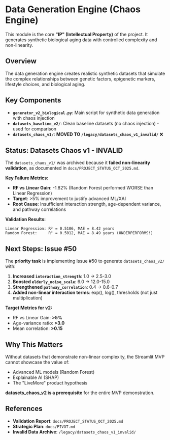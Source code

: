 # Data Generation Engine (Chaos Engine)

This module is the core **"IP" (Intellectual Property)** of the project. It generates synthetic biological aging data with controlled complexity and non-linearity.

## Overview

The data generation engine creates realistic synthetic datasets that simulate the complex relationships between genetic factors, epigenetic markers, lifestyle choices, and biological aging.

## Key Components

- **`generator_v2_biological.py`**: Main script for synthetic data generation with chaos injection
- **`datasets_baseline_v2/`**: Clean baseline datasets (no chaos injection) - used for comparison
- **`datasets_chaos_v1/`**: **MOVED TO `/legacy/datasets_chaos_v1_invalid/`** ❌

## Status: Datasets Chaos v1 - INVALID

The `datasets_chaos_v1/` was archived because it **failed non-linearity validation**, as documented in `docs/PROJECT_STATUS_OCT_2025.md`.

**Key Failure Metrics:**
- **RF vs Linear Gain**: -1.82% (Random Forest performed WORSE than Linear Regression)
- **Target**: >5% improvement to justify advanced ML/XAI
- **Root Cause**: Insufficient interaction strength, age-dependent variance, and pathway correlations

**Validation Results:**
```
Linear Regression: R² = 0.5106, MAE = 8.42 years
Random Forest:     R² = 0.5012, MAE = 8.49 years (UNDERPERFORMS!)
```

## Next Steps: Issue #50

The **priority task** is implementing Issue #50 to generate `datasets_chaos_v2/` with:

1. **Increased `interaction_strength`**: 1.0 → 2.5-3.0
2. **Boosted `elderly_noise_scale`**: 6.0 → 12.0-15.0
3. **Strengthened `pathway_correlation`**: 0.4 → 0.6-0.7
4. **Added non-linear interaction terms**: exp(), log(), thresholds (not just multiplication)

**Target Metrics for v2:**
- RF vs Linear Gain: **>5%**
- Age-variance ratio: **>3.0**
- Mean correlation: **>0.15**

## Why This Matters

Without datasets that demonstrate non-linear complexity, the Streamlit MVP cannot showcase the value of:
- Advanced ML models (Random Forest)
- Explainable AI (SHAP)
- The "LiveMore" product hypothesis

**datasets_chaos_v2 is a prerequisite** for the entire MVP demonstration.

## References

- **Validation Report**: `docs/PROJECT_STATUS_OCT_2025.md`
- **Strategic Plan**: `docs/PIVOT.md`
- **Invalid Data Archive**: `/legacy/datasets_chaos_v1_invalid/`
